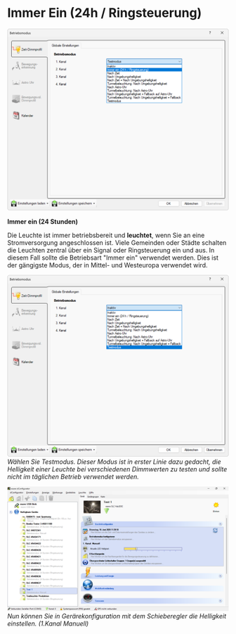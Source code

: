 # Immer Ein (24h / Ringsteuerung)
![Immer Ein (24h / Ringsteuerung)](immer-ein-1.png)  

**Immer ein (24 Stunden)**  

Die Leuchte ist immer betriebsbereit und **leuchtet**, wenn Sie an eine Stromversorgung angeschlossen ist. Viele Gemeinden oder Städte schalten die Leuchten zentral über ein Signal oder Ringsteuerung ein und aus. In diesem Fall sollte die Betriebsart "Immer ein" verwendet werden. Dies ist der gängigste Modus, der in Mittel- und Westeuropa verwendet wird.  

![ein-aus-modus](ein-aus-modus-4.png)  
*Wählen Sie Testmodus. Dieser Modus ist in erster Linie dazu gedacht, die Helligkeit einer Leuchte bei verschiedenen Dimmwerten zu testen und sollte nicht im täglichen Betrieb verwendet werden.*  

![ein-aus-modus](ein-aus-modus-5.png)  
*Nun können Sie in Gerärekonfiguration mit dem Schieberegler die Helligkeit einstellen. (1.Kanal Manuell)*